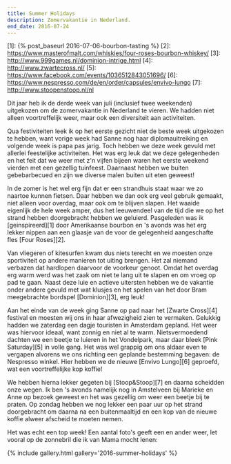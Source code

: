 ```yaml
---
title: Summer Holidays
description: Zomervakantie in Nederland.
end_date: 2016-07-24
---
```

[1]: {% post_baseurl 2016-07-06-bourbon-tasting %}
[2]: https://www.masterofmalt.com/whiskies/four-roses-bourbon-whiskey/
[3]: http://www.999games.nl/dominion-intrige.html
[4]: http://www.zwartecross.nl/
[5]: https://www.facebook.com/events/1036512843051696/
[6]: https://www.nespresso.com/de/en/order/capsules/envivo-lungo
[7]: http://www.stoopenstoop.nl/nl

Dit jaar heb ik de derde week van juli (inclusief twee weekenden) uitgekozen om de zomervakantie in Nederland te vieren. We hadden niet alleen voortreffelijk weer, maar ook een diversiteit aan activiteiten.

<a name="more"></a>

Qua festiviteiten leek ik op het eerste gezicht niet de beste week uitgekozen te hebben, want vorige week had Sanne nog haar diplomauitreiking en volgende week is papa pas jarig. Toch hebben we deze week gevuld met allerlei feestelijke activiteiten. Het was erg leuk dat we deze gelegenheden en het feit dat we weer met z'n vijfen bijeen waren het eerste weekend vierden met een gezellig tuinfeest. Daarnaast hebben we buiten gebebarbecued en zijn we diverse malen buiten uit eten geweest!

In de zomer is het wel erg fijn dat er een strandhuis staat waar we zo naartoe kunnen fietsen. Daar hebben we dan ook erg veel gebruik gemaakt, niet alleen voor overdag, maar ook om te blijven slapen. Het waaide eigenlijk de hele week amper, dus het leeuwendeel van de tijd die we op het strand hebben doorgebracht hebben we geluierd. Pasgeleden was ik [geinspireerd][1] door Amerikaanse bourbon en 's avonds was het erg lekker nippen aan een glaasje van de voor de gelegenheid aangeschafte fles [Four Roses][2].

Van vliegeren of kitesurfen kwam dus niets terecht en we moesten onze sportiviteit op andere manieren tot uiting brengen. Het zal niemand verbazen dat hardlopen daarvoor de voorkeur genoot. Omdat het overdag erg warm werd was het zaak om niet te lang uit te slapen en om vroeg op pad te gaan. Naast deze luie en actieve uitersten hebben we de vakantie onder andere gevuld met wat klusjes en het spelen van het door Bram meegebrachte bordspel [Dominion][3], erg leuk!

Aan het einde van de week ging Sanne op pad naar het [Zwarte Cross][4] festival en moesten wij ons in haar afwezigheid zien te vermaken. Gelukkig hadden we zaterdag een dagje touristen in Amsterdam gepland. Het weer was hiervoor ideaal, want zonnig en niet al te warm. Nietsvermoedend dachten we een beetje te luieren in het Vondelpark, maar daar bleek [Pink Saturday][5] in volle gang. Het was wel grappig om ons aldaar even te vergapen alvorens we ons richting een geplande bestemming begaven: de Nespresso winkel. Hier hebben we de nieuwe [Envivo Lungo][6] geproefd, wat een voortreffelijke kop koffie!

We hebben hierna lekker gegeten bij [Stoop&Stoop][7] en daarna scheidden onze wegen. Ik ben 's avonds namelijk nog in Amstelveen bij Marieke en Anne op bezoek geweest en het was gezellig om weer een beetje bij te praten. Op zondag hebben we nog lekker een paar uur op het strand doorgebracht om daarna na een buitenmaaltijd en een kop van de nieuwe koffie alweer afscheid te moeten nemen.

Het was echt een top week! Een aantal foto's geeft een en ander weer, let vooral op de zonnebril die ik van Mama mocht lenen:

{% include gallery.html gallery='2016-summer-holidays' %}